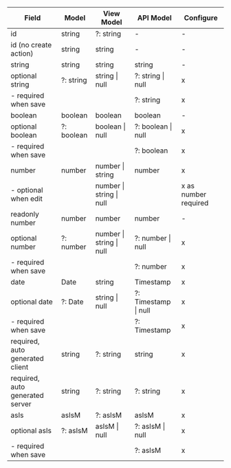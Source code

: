 | Field                           | Model      | View Model               | API Model            | Configure            |
| ------------------------------- | ---------- | ------------------------ | -------------------- | -------------------- |
| id                              | string     | ?: string                | -                    | -                    |
| id (no create action)           | string     | string                   | -                    | -                    |
| string                          | string     | string                   | string               | -                    |
| optional string                 | ?: string  | string \| null           | ?: string \| null    | x                    |
| - required when save            |            |                          | ?: string            | x                    |
| boolean                         | boolean    | boolean                  | boolean              | -                    |
| optional boolean                | ?: boolean | boolean \| null          | ?: boolean \| null   | x                    |
| - required when save            |            |                          | ?: boolean           | x                    |
| number                          | number     | number \| string         | number               | x                    |
| - optional when edit            |            | number \| string \| null |                      | x as number required |
| readonly number                 | number     | number                   | number               | -                    |
| optional number                 | ?: number  | number \| string \| null | ?: number \| null    | x                    |
| - required when save            |            |                          | ?: number            | x                    |
| date                            | Date       | string                   | Timestamp            | x                    |
| optional date                   | ?: Date    | string \| null           | ?: Timestamp \| null | x                    |
| - required when save            |            |                          | ?: Timestamp         | x                    |
| required, auto generated client | string     | ?: string                | string               | x                    |
| required, auto generated server | string     | ?: string                | ?: string            | x                    |
| asIs                            | asIsM      | ?: asIsM                 | asIsM                | x                    |
| optional asIs                   | ?: asIsM   | asIsM \| null            | ?: asIsM \| null     | x                    |
| - required when save            |            |                          | ?: asIsM             | x                    |
